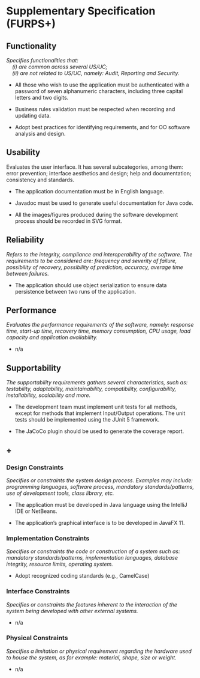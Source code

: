 # Supplementary Specification (FURPS+)

## Functionality

_Specifies functionalities that:  
&nbsp; &nbsp; (i) are common across several US/UC;  
&nbsp; &nbsp; (ii) are not related to US/UC, namely: Audit, Reporting and Security._

*  All those who wish to use the application must be authenticated with a password
   of seven alphanumeric characters, including three capital letters and two digits.

* Business rules validation must be respected when recording and updating data.

* Adopt best practices for identifying requirements, and for OO software analysis 
and design.


## Usability

Evaluates the user interface. It has several subcategories,
among them: error prevention; interface aesthetics and design; help and
documentation; consistency and standards.

* The application documentation must be in English language.

* Javadoc must be used to generate useful documentation for Java code.

* All the images/figures produced during the software development process should
be recorded in SVG format.




## Reliability

_Refers to the integrity, compliance and interoperability of the software. The requirements to be considered are: frequency and severity of failure, possibility of recovery, possibility of prediction, accuracy, average time between failures._

* The application should use object serialization to ensure data persistence between
two runs of the application.

## Performance

_Evaluates the performance requirements of the software, namely: response time, start-up time, recovery time, memory consumption, CPU usage, load capacity and application availability._

* n/a

## Supportability

_The supportability requirements gathers several characteristics, such as:
testability, adaptability, maintainability, compatibility,
configurability, installability, scalability and more._

* The development team must implement unit tests for all methods, except for
methods that implement Input/Output operations. The unit tests should be
implemented using the JUnit 5 framework. 

* The JaCoCo plugin should be used
to generate the coverage report.

## +

### Design Constraints

_Specifies or constraints the system design process. Examples may include: programming languages, software process, mandatory standards/patterns, use of development tools, class library, etc._

* The application must be developed in Java language using the IntelliJ IDE or 
NetBeans. 

* The application’s graphical interface is to be developed in JavaFX 11.

### Implementation Constraints

_Specifies or constraints the code or construction of a system such
as: mandatory standards/patterns, implementation languages,
database integrity, resource limits, operating system._

* Adopt recognized coding standards (e.g., CamelCase)




### Interface Constraints

_Specifies or constraints the features inherent to the interaction of the
system being developed with other external systems._

* n/a

### Physical Constraints

_Specifies a limitation or physical requirement regarding the hardware used to house the system, as for example: material, shape, size or weight._

* n/a